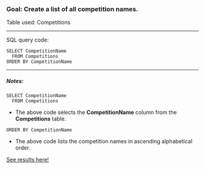 
### Goal: Create a list of all competition names. 

Table used: Competitions

---
SQL query code:
```  
SELECT CompetitionName
  FROM Competitions
ORDER BY CompetitionName
```
---


##### Notes:
```  
SELECT CompetitionName
  FROM Competitions
```
- The above code selects the **CompetitionName** column from the **Competitions** table.

```
ORDER BY CompetitionName
```
- The above code lists the competition names in ascending alphabetical order.


[See results here!](https://www.kaggle.com/lochleven/meta-kaggle/competition-list1/run/96425)

